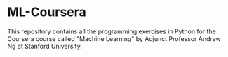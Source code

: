 # ML-Coursera
This repository contains all the programming exercises in Python for the Coursera course called "Machine Learning" by Adjunct Professor Andrew Ng at Stanford University.

